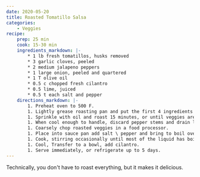 ```yaml
---
date: 2020-05-20
title: Roasted Tomatillo Salsa
categories:
    - Veggies
recipe:
    prep: 25 min 
    cook: 15-30 min
    ingredients_markdown: |-
        * 1 lb fresh tomatillos, husks removed
        * 3 garlic cloves, peeled
        * 2 medium jalapeno peppers
        * 1 large onion, peeled and quartered
        * 1 T olive oil
        * 0.5 c chopped fresh cilantro
        * 0.5 lime, juiced
        * 0.5 t each salt and pepper
    directions_markdown: |-
        1. Preheat oven to 500 F.
        1. Lightly grease roasting pan and put the first 4 ingredients on it
        1. Sprinkle with oil and roast 15 minutes, or until veggies are charred
        1. When cool enough to handle, discard pepper stems and drain liquid
        1. Coarsely chop roasted veggies in a food processor.
        1. Place into sauce pan add salt \ pepper and bring to boil over medium heat
        1. Cook, stirring occasionally until most of the liquid has boiled off, ~15 min.
        1. Cool, Transfer to a bowl, add cilantro.
        1. Serve immediately, or refrigerate up to 5 days.
---
```

Technically, you don't have to roast everything, but it makes it delicious.

